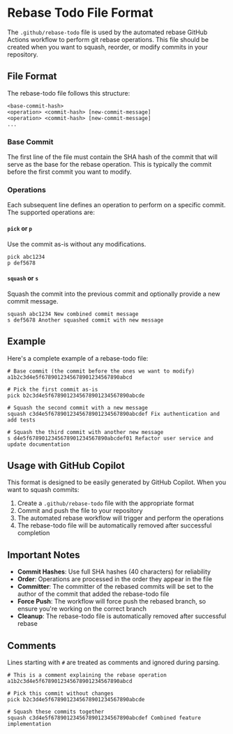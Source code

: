 # Rebase Todo File Format

The `.github/rebase-todo` file is used by the automated rebase GitHub Actions workflow to perform git rebase operations. This file should be created when you want to squash, reorder, or modify commits in your repository.

## File Format

The rebase-todo file follows this structure:

```
<base-commit-hash>
<operation> <commit-hash> [new-commit-message]
<operation> <commit-hash> [new-commit-message]
...
```

### Base Commit

The first line of the file must contain the SHA hash of the commit that will serve as the base for the rebase operation. This is typically the commit before the first commit you want to modify.

### Operations

Each subsequent line defines an operation to perform on a specific commit. The supported operations are:

#### `pick` or `p`
Use the commit as-is without any modifications.

```
pick abc1234 
p def5678
```

#### `squash` or `s`
Squash the commit into the previous commit and optionally provide a new commit message.

```
squash abc1234 New combined commit message
s def5678 Another squashed commit with new message
```

## Example

Here's a complete example of a rebase-todo file:

```
# Base commit (the commit before the ones we want to modify)
a1b2c3d4e5f6789012345678901234567890abcd

# Pick the first commit as-is
pick b2c3d4e5f6789012345678901234567890abcde

# Squash the second commit with a new message
squash c3d4e5f6789012345678901234567890abcdef Fix authentication and add tests

# Squash the third commit with another new message  
s d4e5f6789012345678901234567890abcdef01 Refactor user service and update documentation
```

## Usage with GitHub Copilot

This format is designed to be easily generated by GitHub Copilot. When you want to squash commits:

1. Create a `.github/rebase-todo` file with the appropriate format
2. Commit and push the file to your repository
3. The automated rebase workflow will trigger and perform the operations
4. The rebase-todo file will be automatically removed after successful completion

## Important Notes

- **Commit Hashes**: Use full SHA hashes (40 characters) for reliability
- **Order**: Operations are processed in the order they appear in the file
- **Committer**: The committer of the rebased commits will be set to the author of the commit that added the rebase-todo file
- **Force Push**: The workflow will force push the rebased branch, so ensure you're working on the correct branch
- **Cleanup**: The rebase-todo file is automatically removed after successful rebase

## Comments

Lines starting with `#` are treated as comments and ignored during parsing.

```
# This is a comment explaining the rebase operation
a1b2c3d4e5f6789012345678901234567890abcd

# Pick this commit without changes
pick b2c3d4e5f6789012345678901234567890abcde

# Squash these commits together
squash c3d4e5f6789012345678901234567890abcdef Combined feature implementation
```